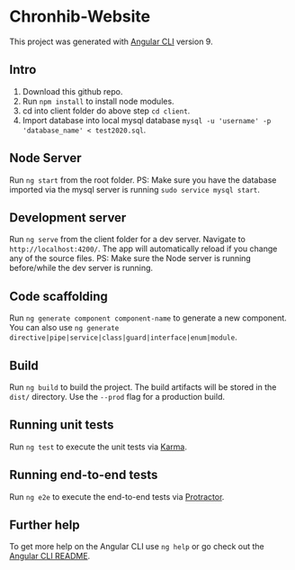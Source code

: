 # Chronhib-Website

This project was generated with [Angular CLI](https://github.com/angular/angular-cli) version 9.

## Intro

1. Download this github repo.
2. Run `npm install` to install node modules.
3. cd into client folder do above step `cd client`.
4. Import database into local mysql database `mysql -u 'username' -p 'database_name' < test2020.sql`.

## Node Server

Run `ng start` from the root folder.
PS: Make sure you have the database imported via
the mysql server is running `sudo service mysql start`.

## Development server

Run `ng serve` from the client folder for a dev server. Navigate to `http://localhost:4200/`. The app will automatically reload if you change any of the source files.
PS: Make sure the Node server is running before/while the dev server is running.

## Code scaffolding

Run `ng generate component component-name` to generate a new component. You can also use `ng generate directive|pipe|service|class|guard|interface|enum|module`.

## Build

Run `ng build` to build the project. The build artifacts will be stored in the `dist/` directory. Use the `--prod` flag for a production build.

## Running unit tests

Run `ng test` to execute the unit tests via [Karma](https://karma-runner.github.io).

## Running end-to-end tests

Run `ng e2e` to execute the end-to-end tests via [Protractor](http://www.protractortest.org/).

## Further help

To get more help on the Angular CLI use `ng help` or go check out the [Angular CLI README](https://github.com/angular/angular-cli/blob/master/README.md).
